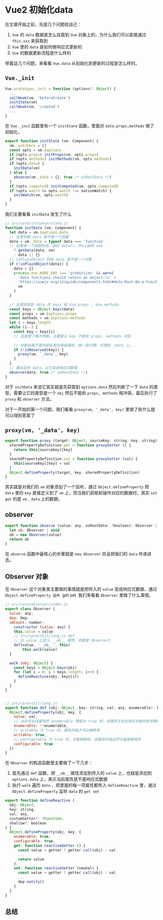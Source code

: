 # Vue2 初始化data
在文章开始之前，先提几个问题给自己：
1. `Vue` 的 `data` 数据是怎么挂载到 `Vue` 对象上的，为什么我们可以直接通过 `this.xxx` 来获取到
1. `Vue` 里的 `data` 是如何做响应式更新的
1. `Vue` 的数据更新流程是什么样的

带着这几个问题，来看看 `Vue.data` 从初始化到更新的过程是怎么样的。

## `Vue._init`

```js
Vue.prototype._init = function (options?: Object) {
  ...
  callHook(vm, 'beforeCreate')
  initState(vm)
  callHook(vm, 'created')
  ...
}
```

 在 `Vue._init` 函数里有一个 `initState` 函数，里面对 `data.props,methods` 做了初始化，

```js
export function initState (vm: Component) {
  vm._watchers = []
  const opts = vm.$options
  if (opts.props) initProps(vm, opts.props)
  if (opts.methods) initMethods(vm, opts.methods)
  if (opts.data) {
    initData(vm)
  } else {
    observe(vm._data = {}, true /* asRootData */)
  }
  if (opts.computed) initComputed(vm, opts.computed)
  if (opts.watch && opts.watch !== nativeWatch) {
    initWatch(vm, opts.watch)
  }
}
```

我们主要看看 `initData` 发生了什么

```js
// src/core/instance/state.js
function initData (vm: Component) {
  let data = vm.$options.data
  // 这里判断 data 是不是一个函数
  data = vm._data = typeof data === 'function'
  // 如果是一个函数的话，返回 data()，this指向 vue
    ? getData(data, vm)
    : data || {}
  // isPlainObject 判断 data 是不是一个对象
  if (!isPlainObject(data)) {
    data = {}
    process.env.NODE_ENV !== 'production' && warn(
      'data functions should return an object:\n' +
      'https://vuejs.org/v2/guide/components.html#data-Must-Be-a-Function',
      vm
    )
  }
  
  // 这里获取到 data 的 keys 和 Vue.props , Vue.methods
  const keys = Object.keys(data)
  const props = vm.$options.props
  const methods = vm.$options.methods
  let i = keys.length
  while (i--) {
    const key = keys[i]
    // 这里做了两次判断。主要是让 key 不能和 props, methods 冲突
    
    // 判断如果不是内部私有的保留属性，做一层代理，代理到 _data 上。
    if (!isReserved(key)) {
      proxy(vm, `_data`, key)
    }
  }
  // 最后监听 data，让它变成响应式数据
  observe(data, true /* asRootData */)
}
```

对于 `initData` 来说它其实就是先获取到 `options.data` 然后判断了一下 `data` 的类型，需要让它的类型是一个 `obj` 然后不能和 `props, methods` 相冲突，最后执行了 `proxy` 和 `observer` 方法。

对于一开始的第一个问题，我们看看 `proxy(vm, '_data', key)` 里做了些什么就可以得到答案了

## `proxy(vm, '_data', key)`

```js
export function proxy (target: Object, sourceKey: string, key: string) {
  sharedPropertyDefinition.get = function proxyGetter () {
    return this[sourceKey][key]
  }
  sharedPropertyDefinition.set = function proxySetter (val) {
    this[sourceKey][key] = val
  }
  Object.defineProperty(target, key, sharedPropertyDefinition)
}
```

其实就是对我们的 `vm` 对象添加了一个监听，通过 `Object.defineProperty` 把 `data` 里的 `key` 直接定义到了 `vm` 上，而当我们获取和操作对应的数据时，其实 `set get` 的是 `vm._data` 上的数据。

## observer

```js
export function observe (value: any, asRootData: ?boolean): Observer | void {
  let ob: Observer | void
  ob = new Observer(value)
  return ob
}
```

在 `observe` 函数中最核心的步骤就是 `new Observer` 并且把我们的 `data` 传递进去。

## Observer 对象

在 `Observer` 这个对象里主要做的事情就是把传入的 `value` 变成响应式数据，通过 `Object.defineProperty 监听 `get set` `我们来看看 `Observer` 里做了什么事情。

```js
// src/core/observer/index.js
export class Observer {
  value: any;
  dep: Dep;
  vmCount: number; 
	constructor (value: any) {
    this.value = value
    // src/core/util/lang.js def
    // 在 value 上定义 __ob__ 属性，参数是 Observert
    def(value, '__ob__', this)
		this.walk(value)
  }
  
  walk (obj: Object) {
    const keys = Object.keys(obj)
    for (let i = 0; i < keys.length; i++) {
      defineReactive(obj, keys[i])
    }
  }
}


// src/core/util/lang.js
export function def (obj: Object, key: string, val: any, enumerable?: boolean) {
  Object.defineProperty(obj, key, {
    value: val,
    // 当且仅当该属性的 enumerable 键值为 true 时，该属性才会出现在对象的枚举属性中。
    enumerable: !!enumerable,
    // writable 为 true 时，属性的值才可以被修改
    writable: true,
    // configurable 为 true 时，才能被删除，该属性的描述符才能够被改变
    configurable: true
  })
}

```

在 `Observer` 的构造函数里主要做了一下几步：

1. 首先通过 `def` 函数，把 `__ob__` 属性添加到传入的 `value` 上，也就是添加到 `options.data` 上，表示当前属性是不是响应式数据
2. 执行 `walk` 遍历 `data` ，把里面的每一项属性都传入 `defineReactive` 里，通过 `Object.defineProperty` 监听 `data` 的 `get set`

```js
export function defineReactive (
  obj: Object,
  key: string,
  val: any,
  customSetter?: ?Function,
  shallow?: boolean
) {
  Object.defineProperty(obj, key, {
    enumerable: true,
    configurable: true,
    get: function reactiveGetter () {
      const value = getter ? getter.call(obj) : val
      ...
      return value
    },
    set: function reactiveSetter (newVal) {
      const value = getter ? getter.call(obj) : val
      ...
      dep.notify()
    }
  }
}
```

## 总结



